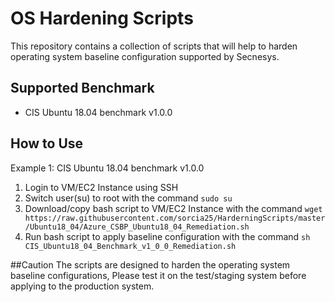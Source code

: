 # OS Hardening Scripts
This repository contains a collection of scripts that will help to harden operating system baseline configuration supported by Secnesys.

## Supported Benchmark
* CIS Ubuntu 18.04 benchmark v1.0.0

## How to Use
Example 1: CIS Ubuntu 18.04 benchmark v1.0.0

1. Login to VM/EC2 Instance using SSH
2. Switch user(su) to root with the command   `sudo su`
3. Download/copy bash script to VM/EC2 Instance with the command `wget https://raw.githubusercontent.com/sorcia25/HarderningScripts/master/Ubuntu18_04/Azure_CSBP_Ubuntu18_04_Remediation.sh`
4. Run bash script to apply baseline configuration with the command `sh CIS_Ubuntu18_04_Benchmark_v1_0_0_Remediation.sh`

##Caution
The scripts are designed to harden the operating system baseline configurations, Please test it on the test/staging system before applying to the production system.
